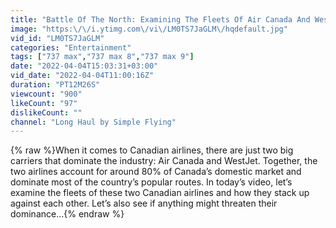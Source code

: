 ```yaml
---
title: "Battle Of The North: Examining The Fleets Of Air Canada And WestJet"
image: "https:\/\/i.ytimg.com\/vi\/LM0TS7JaGLM\/hqdefault.jpg"
vid_id: "LM0TS7JaGLM"
categories: "Entertainment"
tags: ["737 max","737 max 8","737 max 9"]
date: "2022-04-04T15:03:31+03:00"
vid_date: "2022-04-04T11:00:16Z"
duration: "PT12M26S"
viewcount: "900"
likeCount: "97"
dislikeCount: ""
channel: "Long Haul by Simple Flying"
---
```

{% raw %}When it comes to Canadian airlines, there are just two big carriers that dominate the industry: Air Canada and WestJet. Together, the two airlines account for around 80% of Canada’s domestic market and dominate most of the country’s popular routes. In today’s video, let’s examine the fleets of these two Canadian airlines and how they stack up against each other. Let’s also see if anything might threaten their dominance…{% endraw %}
